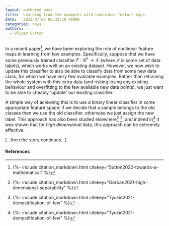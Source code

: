 ```yaml
---
layout: authored_post
title:  Learning from few examples with nonlinear feature maps
date:   2023-07-05 06:32:38 +0000
categories: news
authors: 
  - Oliver Sutton
---
```


In a recent paper[^mathematical-fsl], we have been exploring the role of nonlinear feature maps in learning from few examples.
Specifically, suppose that we have some previously trained classifier $F : \mathbb{R}^n \to \mathcal{L}$ (where $\mathcal{L}$ is some set of data labels), which works well on an existing dataset. 
However, we now wish to update this classifier to also be able to classify data from some new data class, for which we have very few available examples.
Rather than retraining the whole system with this extra data (and risking losing any existing behaviour and overfitting to the few available new data points), we just want to be able to cheaply 'update' our existing classifier.

A simple way of achieving this is to use a binary linear classifier in some appropriate feature space: if we decide that a sample belongs to the old classes then we use the old classifier, otherwise we just assign the new label.
This approach has also been studied elsewhere[^entropy] [^3], and indeed in[^3] it was shown that for *high dimensional* data, this approach can be extremely effective.

[...then the story continues...]

#### References

[^mathematical-fsl]: {%- include citation_markdown.html citekey="Sutton2022-towards-a-mathematical" %}

[^entropy]: {%- include citation_markdown.html citekey="Gorban2021-high-dimensional-separability" %}

[^3]: {%- include citation_markdown.html citekey="Tyukin2021-demystification-of-few" %}